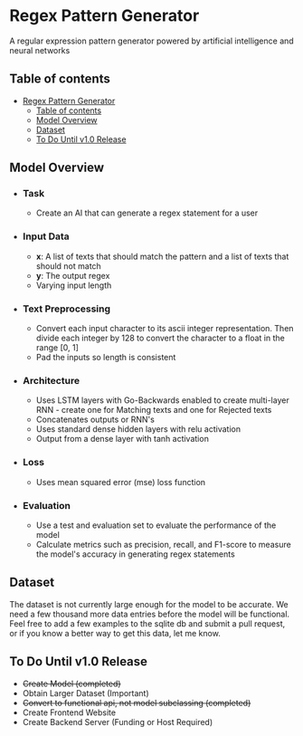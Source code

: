 # Regex Pattern Generator

A regular expression pattern generator powered by artificial intelligence and neural networks

## Table of contents

- [Regex Pattern Generator](#regex-pattern-generator)
  - [Table of contents](#table-of-contents)
  - [Model Overview](#model-overview)
  - [Dataset](#dataset)
  - [To Do Until v1.0 Release](#to-do-until-v10-release)

## Model Overview

- ### **Task**

  - Create an AI that can generate a regex statement for a user

- ### **Input Data**

  - **x**: A list of texts that should match the pattern and a list of texts that should not match
  - **y**: The output regex
  - Varying input length

- ### **Text Preprocessing**

  - Convert each input character to its ascii integer representation. Then divide each integer by 128 to convert the character to a float in the range [0, 1]
  - Pad the inputs so length is consistent

- ### **Architecture**

  - Uses LSTM layers with Go-Backwards enabled to create multi-layer RNN - create one for Matching texts and one for Rejected texts
  - Concatenates outputs or RNN's
  - Uses standard dense hidden layers with relu activation
  - Output from a dense layer with tanh activation

- ### **Loss**

  - Uses mean squared error (mse) loss function

- ### **Evaluation**

  - Use a test and evaluation set to evaluate the performance of the model
  - Calculate metrics such as precision, recall, and F1-score to measure the model's accuracy in generating regex statements

## Dataset

The dataset is not currently large enough for the model to be accurate. We need a few thousand more data entries before the model will be functional. Feel free to add a few examples to the sqlite db and submit a pull request, or if you know a better way to get this data, let me know.

## To Do Until v1.0 Release

- ~~Create Model (completed)~~
- Obtain Larger Dataset (Important)
- ~~Convert to functional api, not model subclassing (completed)~~
- Create Frontend Website
- Create Backend Server (Funding or Host Required)
